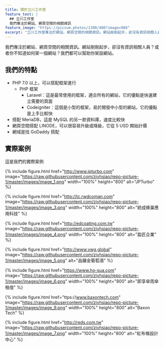 ```yaml
---
title: 關於立川工作室
feature_text: |
  ## 立川工作室
  我們專注於網站、網頁空間的相關資訊
feature_image: "https://picsum.photos/1300/400?image=989"
excerpt: "立川工作室專注於網站、網頁空間的相關資訊。網站剛剛起步，卻沒有資訊相關人員？或者你不知道如何架一個網站？我們都可以幫助你架設網站。"
---
```


我們專注於網站、網頁空間的相關資訊。網站剛剛起步，卻沒有資訊相關人員？或者你不知道如何架一個網站？我們都可以幫助你架設網站。


## 我們的特點

- PHP 7.0 以上，可以搭配框架進行
    - PHP 框架 
        - Laravel：這是最常使用的框架，適合所有的網站，它的優點是快速建立需要的頁面
        - Codeigniter：這個是小型的框架，易於開發中小型的網站，它的優點是上手比較快
- 搭配 MeriaDB，這是 MySQL 的另一款資料庫，速度比較快
- 網頁空間搭配 LINODE，可以很容易升級或降級，它從 5 USD 開始計價
- 網域是找 GoDaddy 搭配 


## 實際案例

這是我們的實際案例

{% include figure.html href="http://www.jpturbo.com" image="https://raw.githubusercontent.com/zivhsiao/repo-picture-1/master/images/image_1.png" width="100%" height="800" alt="JPTurbo" %}

{% include figure.html href="http://tc.rwdcoman.com" image="https://raw.githubusercontent.com/zivhsiao/repo-picture-1/master/images/image_3.png" width="100%" height="800" alt="統成蜂巢應用科技" %}

{% include figure.html href="http://edcoating.com.tw" image="https://raw.githubusercontent.com/zivhsiao/repo-picture-1/master/images/image_4.png" width="100%" height="800" alt="盈匠企業" %}

{% include figure.html href="http://www.vwg.global" image="https://raw.githubusercontent.com/zivhsiao/repo-picture-1/master/images/image_5.png" alt="品鑲金葡萄酒" %}

{% include figure.html href="https://www.ho-sua.com" image="https://raw.githubusercontent.com/zivhsiao/repo-picture-1/master/images/image_6.png" width="100%" height="800" alt="即享傘雨傘租借" %}

{% include figure.html href="ttps://www.baxontech.com" image="https://raw.githubusercontent.com/zivhsiao/repo-picture-1/master/images/image_9.png" width="100%" height="800" alt="Baxon Tech" %}

{% include figure.html href="http://reds.com.tw" image="https://raw.githubusercontent.com/zivhsiao/repo-picture-1/master/images/image_7.png" width="100%" height="800" alt="紅布條設計中心" %}
